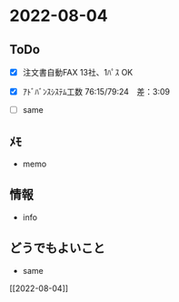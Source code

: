 # 2022-08-04

## ToDo
- [x] 注文書自動FAX 13社、1ﾊﾟｽ OK
- [x] ｱﾄﾞﾊﾞﾝｽｼｽﾃﾑ工数 76:15/79:24　差：3:09
- [ ] same


## ﾒﾓ
- memo


## 情報
- info


## どうでもよいこと
- same


[[2022-08-04]]

